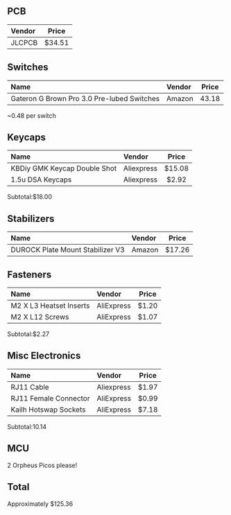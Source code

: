 ## PCB
|Vendor | Price |
|:---- |:----:|
| JLCPCB | $34.51 |

## Switches
|Name |Vendor | Price |
|:--- |:---- |:----:|
|Gateron G Brown Pro 3.0 Pre-lubed Switches |Amazon |43.18|
~0.48 per switch

## Keycaps
|Name |Vendor | Price |
|:--- |:---- |:----:|
|KBDiy GMK Keycap Double Shot |Aliexpress |$15.08|
|1.5u DSA Keycaps |Aliexpress |$2.92|
Subtotal:$18.00

## Stabilizers
|Name |Vendor | Price |
|:--- |:---- |:----:|
|DUROCK Plate Mount Stabilizer V3 |Amazon |$17.26|

## Fasteners
|Name |Vendor | Price |
|:--- |:---- |:----:|
| M2 X L3 Heatset Inserts| AliExpress | $1.20 |
| M2 X L12 Screws| AliExpress |$1.07  |
Subtotal:$2.27

## Misc Electronics
|Name |Vendor | Price |
|:--- |:---- |:----:|
| RJ11 Cable| Aliexpress| $1.97|
| RJ11 Female Connector| AliExpress |$0.99  | 
| Kailh Hotswap Sockets| AliExpress | $7.18 |
Subtotal:10.14

## MCU
2 Orpheus Picos please!

## Total
Approximately $125.36
